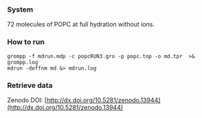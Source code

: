 ### System

72 molecules of POPC at full hydration without ions.

### How to run

```
grompp -f mdrun.mdp -c popcRUN3.gro -p popc.top -o md.tpr  >& grompp.log
mdrun -deffnm md &> mdrun.log
```

### Retrieve data

Zenodo DOI: [http://dx.doi.org/10.5281/zenodo.13944](http://dx.doi.org/10.5281/zenodo.13944)